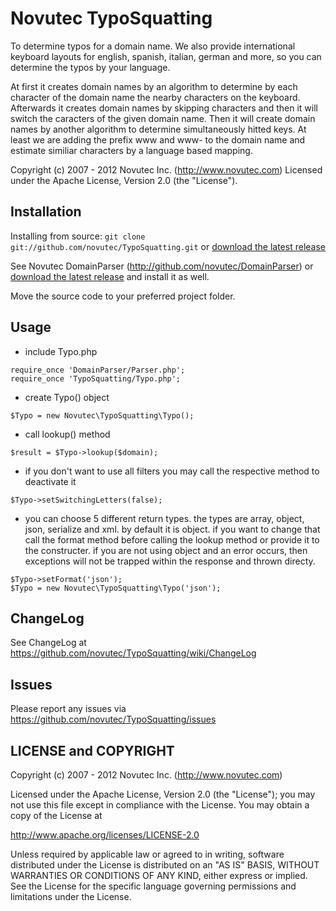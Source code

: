 Novutec TypoSquatting
=====================

To determine typos for a domain name. We also provide international keyboard layouts for
english, spanish, italian, german and more, so you can determine the typos by your language.

At first it creates domain names by an algorithm to determine by each character of the domain
name the nearby characters on the keyboard. Afterwards it creates domain names by skipping
characters and then it will switch the caracters of the given domain name. Then it will
create domain names by another algorithm to determine simultaneously hitted keys. At least
we are adding the prefix www and www- to the domain name and estimate similiar characters by
a language based mapping.

Copyright (c) 2007 - 2012 Novutec Inc. (http://www.novutec.com)
Licensed under the Apache License, Version 2.0 (the "License").

Installation
------------
Installing from source: `git clone git://github.com/novutec/TypoSquatting.git` or [download the latest release](https://github.com/novutec/TypoSquatting/zipball/master)

See Novutec DomainParser (http://github.com/novutec/DomainParser) or [download the latest release](https://github.com/novutec/DomainParser/zipball/master) and install it as well.

Move the source code to your preferred project folder.

Usage
-----
* include Typo.php
```
require_once 'DomainParser/Parser.php';
require_once 'TypoSquatting/Typo.php';
```

* create Typo() object
```
$Typo = new Novutec\TypoSquatting\Typo();
```

* call lookup() method
```
$result = $Typo->lookup($domain);
```

* if you don't want to use all filters you may call the respective method to deactivate it
```
$Typo->setSwitchingLetters(false);
```

* you can choose 5 different return types. the types are array, object, json, serialize and
xml. by default it is object. if you want to change that call the format method before calling
the lookup method or provide it to the constructer. if you are not using object and an
error occurs, then exceptions will not be trapped within the response and thrown directy.
```
$Typo->setFormat('json');
$Typo = new Novutec\TypoSquatting\Typo('json');
```

ChangeLog
---------
See ChangeLog at https://github.com/novutec/TypoSquatting/wiki/ChangeLog

Issues
------
Please report any issues via https://github.com/novutec/TypoSquatting/issues

LICENSE and COPYRIGHT
---------------------
Copyright (c) 2007 - 2012 Novutec Inc. (http://www.novutec.com)

Licensed under the Apache License, Version 2.0 (the "License");
you may not use this file except in compliance with the License.
You may obtain a copy of the License at

http://www.apache.org/licenses/LICENSE-2.0

Unless required by applicable law or agreed to in writing, software
distributed under the License is distributed on an "AS IS" BASIS,
WITHOUT WARRANTIES OR CONDITIONS OF ANY KIND, either express or implied.
See the License for the specific language governing permissions and
limitations under the License.